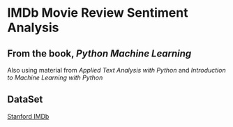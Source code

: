 # IMDb Movie Review Sentiment Analysis

## From the book, *Python Machine Learning*

Also using material from *Applied Text Analysis with Python* and *Introduction to Machine Learning with Python*


## DataSet

[Stanford IMDb](http://ai.stanford.edu/~amaas/data/sentiment/)


